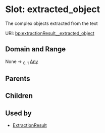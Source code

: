 
# Slot: extracted_object


The complex objects extracted from the text

URI: [bp:extractionResult__extracted_object](http://w3id.org/ontogpt/biological-process-templateextractionResult__extracted_object)


## Domain and Range

None &#8594;  <sub>0..1</sub> [Any](Any.md)

## Parents


## Children


## Used by

 * [ExtractionResult](ExtractionResult.md)

